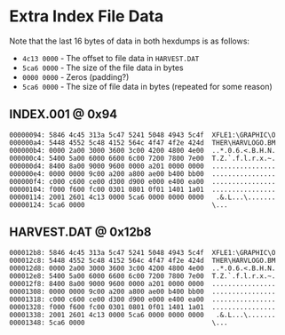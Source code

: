 # Extra Index File Data

Note that the last 16 bytes of data in both hexdumps is as follows:
* `4c13 0000` - The offset to file data in `HARVEST.DAT`
* `5ca6 0000` - The size of the file data in bytes
* `0000 0000` - Zeros (padding?)
* `5ca6 0000` - The size of file data in bytes (repeated for some reason)

## INDEX.001 @ 0x94
```
00000094: 5846 4c45 313a 5c47 5241 5048 4943 5c4f  XFLE1:\GRAPHIC\O
000000a4: 5448 4552 5c48 4152 564c 4f47 4f2e 424d  THER\HARVLOGO.BM
000000b4: 0000 2a00 3000 3600 3c00 4200 4800 4e00  ..*.0.6.<.B.H.N.
000000c4: 5400 5a00 6000 6600 6c00 7200 7800 7e00  T.Z.`.f.l.r.x.~.
000000d4: 8400 8a00 9000 9600 0000 a201 0000 0000  ................
000000e4: 0000 0000 9c00 a200 a800 ae00 b400 bb00  ................
000000f4: c000 c600 ce00 d300 d900 e000 e400 ea00  ................
00000104: f000 f600 fc00 0301 0801 0f01 1401 1a01  ................
00000114: 2001 2601 4c13 0000 5ca6 0000 0000 0000   .&.L...\.......
00000124: 5ca6 0000                                \...
```

## HARVEST.DAT @ 0x12b8
```
000012b8: 5846 4c45 313a 5c47 5241 5048 4943 5c4f  XFLE1:\GRAPHIC\O
000012c8: 5448 4552 5c48 4152 564c 4f47 4f2e 424d  THER\HARVLOGO.BM
000012d8: 0000 2a00 3000 3600 3c00 4200 4800 4e00  ..*.0.6.<.B.H.N.
000012e8: 5400 5a00 6000 6600 6c00 7200 7800 7e00  T.Z.`.f.l.r.x.~.
000012f8: 8400 8a00 9000 9600 0000 a201 0000 0000  ................
00001308: 0000 0000 9c00 a200 a800 ae00 b400 bb00  ................
00001318: c000 c600 ce00 d300 d900 e000 e400 ea00  ................
00001328: f000 f600 fc00 0301 0801 0f01 1401 1a01  ................
00001338: 2001 2601 4c13 0000 5ca6 0000 0000 0000   .&.L...\.......
00001348: 5ca6 0000                                \...
```
